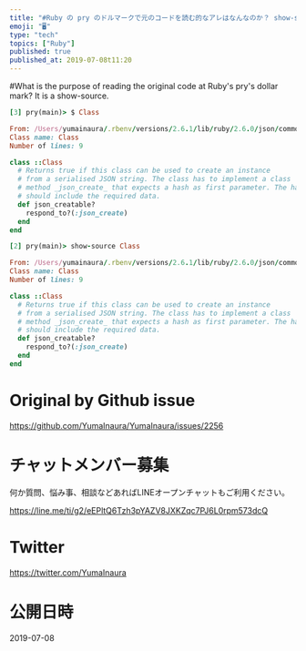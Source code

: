 ```yaml
---
title: "#Ruby の pry のドルマークで元のコードを読む的なアレはなんなのか？ show-source ですよ。"
emoji: "🖥"
type: "tech"
topics: ["Ruby"]
published: true
published_at: 2019-07-08t11:20
---
```


#What is the purpose of reading the original code at Ruby's pry's dollar mark? It is a show-source.


```rb
[3] pry(main)> $ Class

From: /Users/yumainaura/.rbenv/versions/2.6.1/lib/ruby/2.6.0/json/common.rb @ line 448:
Class name: Class
Number of lines: 9

class ::Class
  # Returns true if this class can be used to create an instance
  # from a serialised JSON string. The class has to implement a class
  # method _json_create_ that expects a hash as first parameter. The hash
  # should include the required data.
  def json_creatable?
    respond_to?(:json_create)
  end
end
```

```rb
[2] pry(main)> show-source Class

From: /Users/yumainaura/.rbenv/versions/2.6.1/lib/ruby/2.6.0/json/common.rb @ line 448:
Class name: Class
Number of lines: 9

class ::Class
  # Returns true if this class can be used to create an instance
  # from a serialised JSON string. The class has to implement a class
  # method _json_create_ that expects a hash as first parameter. The hash
  # should include the required data.
  def json_creatable?
    respond_to?(:json_create)
  end
end
```


# Original by Github issue

https://github.com/YumaInaura/YumaInaura/issues/2256








<!-- Update From Qiita API -->

# チャットメンバー募集


何か質問、悩み事、相談などあればLINEオープンチャットもご利用ください。

https://line.me/ti/g2/eEPltQ6Tzh3pYAZV8JXKZqc7PJ6L0rpm573dcQ





# Twitter


https://twitter.com/YumaInaura


<!-- Update From Qiita API -->



# 公開日時

2019-07-08
